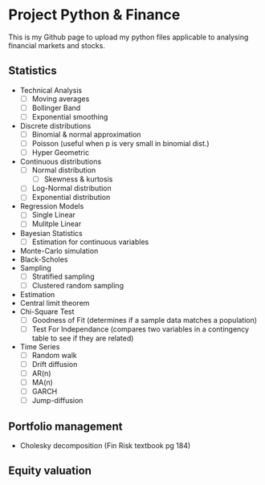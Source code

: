 # Project Python & Finance

This is my Github page to upload my python files applicable to analysing financial markets and stocks.

## Statistics

- Technical Analysis
  - [ ] Moving averages
  - [ ] Bollinger Band
  - [ ] Exponential smoothing
- Discrete distributions
  - [ ] Binomial & normal approximation
  - [ ] Poisson (useful when p is very small in binomial dist.)
  - [ ] Hyper Geometric
- Continuous distributions
  - [ ] Normal distribution
    - [ ] Skewness & kurtosis
  - [ ] Log-Normal distribution
  - [ ] Exponential distribution
- Regression Models
  - [ ] Single Linear
  - [ ] Mulitple Linear
- Bayesian Statistics
  - [ ] Estimation for continuous variables
- Monte-Carlo simulation
- Black-Scholes
- Sampling
  - [ ] Stratified sampling
  - [ ] Clustered random sampling
- Estimation
- Central limit theorem
- Chi-Square Test
  - [ ] Goodness of Fit (determines if a sample data matches a population)
  - [ ] Test For Independance (compares two variables in a contingency table to see if they are related)
- Time Series
  - [ ] Random walk
  - [ ] Drift diffusion
  - [ ] AR(n)
  - [ ] MA(n)
  - [ ] GARCH
  - [ ] Jump-diffusion

## Portfolio management

- Cholesky decomposition (Fin Risk textbook pg 184)

## Equity valuation
